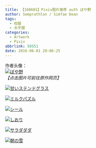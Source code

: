 ```yaml
---
title: 【160601】Pixiv图片推荐 auth ぼや野
author: Semprathlon / Simfae Dean
tags:
  - 校服
  - 水手服
categories:
  - Artwork
  - Pixiv
abbrlink: 50551
date: 2016-06-01 20:06:25
---
```

作者头像：  
[![ぼや野](__ASSETS_HOST_NAME__/2016/06/7094940.png)](http://www.pixiv.net/member_illust.php?id=1263092)  
<em>【点击图片可前往原作网页】</em>  

[![甘いステンドグラス](__ASSETS_HOST_NAME__/2016/06/56572505_p0.png)](http://www.pixiv.net/member_illust.php?mode=medium&illust_id=56572505)

[![ミルクパズル](__ASSETS_HOST_NAME__/2016/06/43089180_p0.png)](http://www.pixiv.net/member_illust.php?mode=medium&illust_id=43089180)
<!--more-->
[![シール](__ASSETS_HOST_NAME__/2016/06/48042913_p0.png)](http://www.pixiv.net/member_illust.php?mode=medium&illust_id=48042913)

[![しおり](__ASSETS_HOST_NAME__/2016/06/47587214_p0.png)](http://www.pixiv.net/member_illust.php?mode=medium&illust_id=47587214)

[![サラダダダ](__ASSETS_HOST_NAME__/2016/06/44998366_p0.png)](http://www.pixiv.net/member_illust.php?mode=medium&illust_id=44998366)

[![朝の雪](__ASSETS_HOST_NAME__/2016/06/41841957_p0.png)](http://www.pixiv.net/member_illust.php?mode=medium&illust_id=41841957)
